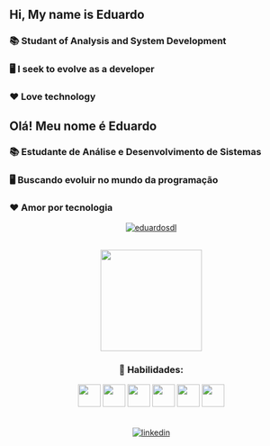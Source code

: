 ## Hi, My name is Eduardo
### 📚 Studant of Analysis and System Development
### 🖥️ I seek to evolve as a developer
### ❤ Love technology

## Olá! Meu nome é Eduardo
### 📚 Estudante de Análise e Desenvolvimento de Sistemas
### 🖥️ Buscando evoluir no mundo da programação
### ❤ Amor por tecnologia

<div align="center">
    <a href="https://github.com/eduardosdl">
        <img title="🔥 Get streak stats for your profile at git.io/streak-stats" alt="eduardosdl" src="https://github-readme-streak-stats.herokuapp.com/?user=eduardosdl&theme=react&hide_border=true"/>
    </a>
    <br/>
    <br/>
    <p align="center">
        <a href="https://github.com/eduardosl">
            <img height="180em" src="https://github-readme-stats.vercel.app/api/top-langs/?username=eduardosdl&layout=compact&langs_count=7&theme=react&hide_border=true"/>
        </a>
    </p>

###  🏅 Habilidades:
    
<div style="display: inline_block">
    <img aling="center" width="40px" src="https://cdn.jsdelivr.net/gh/devicons/devicon/icons/html5/html5-original.svg" />
    <img aling="center" width="40px" src="https://cdn.jsdelivr.net/gh/devicons/devicon/icons/css3/css3-original.svg" />
    <img aling="center" width="40px" src="https://cdn.jsdelivr.net/gh/devicons/devicon/icons/javascript/javascript-original.svg" />
    <img aling="center" width="40px" src="https://cdn.jsdelivr.net/gh/devicons/devicon/icons/nodejs/nodejs-original.svg" />
    <img aling="center" width="40px" src="https://cdn.jsdelivr.net/gh/devicons/devicon/icons/mysql/mysql-original.svg" />
    <img aling="center" width="40px" src="https://cdn.jsdelivr.net/gh/devicons/devicon/icons/mongodb/mongodb-original.svg" />
<div>

<br/>
<br/>

<a href="https://www.linkedin.com/in/eduardolimafilho/">
    <img src="https://img.shields.io/badge/LinkedIn-0077B5?style=for-the-badge&logo=linkedin&logoColor=white" alt="linkedin"/>
</a>
    
<div>

<!--informações sobre commits feitos com nota em letra
<a href="https://github.com/eduardosdl">
    <img height="180em" src="https://github-readme-stats.vercel.app/api?username=eduardosdl&show_icons=true&theme=dracula&include_all_commits=true&count_private=true"/>
</a>
-->
